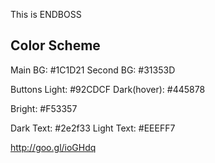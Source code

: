 This is ENDBOSS

Color Scheme
------------------------
Main BG: #1C1D21
Second BG: #31353D

Buttons
Light: #92CDCF
Dark(hover): #445878

Bright: #F53357

Dark Text: #2e2f33
Light Text: #EEEFF7


http://goo.gl/ioGHdq


